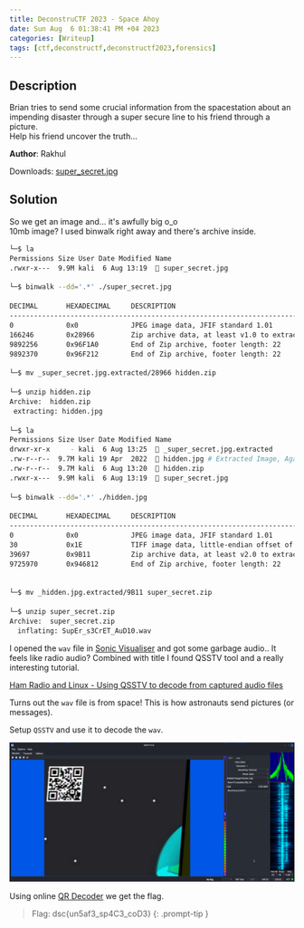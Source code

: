 ```yaml
---
title: DeconstruCTF 2023 - Space Ahoy
date: Sun Aug  6 01:38:41 PM +04 2023
categories: [Writeup]
tags: [ctf,deconstructf,deconstructf2023,forensics]
---
```


## Description

Brian tries to send some crucial information from the spacestation about an impending disaster through a super secure line to his friend through a picture.  
Help his friend uncover the truth...  
  
**Author**: Rakhul

Downloads: [super_secret.jpg](https://traboda-arena-87.s3.amazonaws.com/files/attachments/super_secret_4bfed2fc-09d7-460e-a46a-09827cfeb2d7.jpg?X-Amz-Algorithm=AWS4-HMAC-SHA256&X-Amz-Credential=AKIA6GUFVMV6HO3NYL6Z%2F20230806%2Fap-south-1%2Fs3%2Faws4_request&X-Amz-Date=20230806T091853Z&X-Amz-Expires=3600&X-Amz-SignedHeaders=host&X-Amz-Signature=2787546f8a53084af90a64292acc92fbb246017cbeef5bcc35dbd3ff261efc89)

## Solution

So we get an image and... it's awfully big o_o <br>
10mb image? I used binwalk right away and there's archive inside.

```bash
└─$ la 
Permissions Size User Date Modified Name
.rwxr-x---  9.9M kali  6 Aug 13:19   super_secret.jpg
                                                                               
└─$ binwalk --dd='.*' ./super_secret.jpg 

DECIMAL       HEXADECIMAL     DESCRIPTION
--------------------------------------------------------------------------------
0             0x0             JPEG image data, JFIF standard 1.01
166246        0x28966         Zip archive data, at least v1.0 to extract, compressed size: 9725992, uncompressed size: 9725992, name: hidden.jpg
9892256       0x96F1A0        End of Zip archive, footer length: 22
9892370       0x96F212        End of Zip archive, footer length: 22

└─$ mv _super_secret.jpg.extracted/28966 hidden.zip
                                                                                                       
└─$ unzip hidden.zip 
Archive:  hidden.zip
 extracting: hidden.jpg              
                                                                                                       
└─$ la
Permissions Size User Date Modified Name
drwxr-xr-x     - kali  6 Aug 13:25   _super_secret.jpg.extracted
.rw-r--r--  9.7M kali 19 Apr  2022   hidden.jpg # Extracted Image, Again Really Huge
.rw-r--r--  9.7M kali  6 Aug 13:20   hidden.zip
.rwxr-x---  9.9M kali  6 Aug 13:19   super_secret.jpg

└─$ binwalk --dd='.*' ./hidden.jpg      

DECIMAL       HEXADECIMAL     DESCRIPTION
--------------------------------------------------------------------------------
0             0x0             JPEG image data, JFIF standard 1.01
30            0x1E            TIFF image data, little-endian offset of first image directory: 8
39697         0x9B11          Zip archive data, at least v2.0 to extract, compressed size: 9686117, uncompressed size: 10611338, name: SupEr_s3CrET_AuD10.wav
9725970       0x946812        End of Zip archive, footer length: 22

                                                                                                       
└─$ mv _hidden.jpg.extracted/9B11 super_secret.zip                      
                                                                                                       
└─$ unzip super_secret.zip 
Archive:  super_secret.zip
  inflating: SupEr_s3CrET_AuD10.wav  
```

I opened the `wav` file in [Sonic Visualiser](https://www.sonicvisualiser.org) and got some garbage audio.. It feels like radio audio? Combined with title I found QSSTV tool and a really interesting tutorial.

[Ham Radio and Linux - Using QSSTV to decode from captured audio files](https://youtu.be/sVLcImKryvE)

Turns out the `wav` file is from space! This is how astronauts send pictures (or messages).

Setup `QSSTV` and use it to decode the `wav`.

![space-ahoy-1](/assets/images/deconstructf/2023/space-ahoy-1.png)

Using online [QR Decoder](https://qrcode-decoder.com) we get the flag.

> Flag: dsc{un5af3_sp4C3_coD3}
{: .prompt-tip }